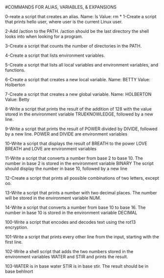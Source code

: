 #COMMANDS FOR ALIAS, VARIABLES, & EXPANSIONS

0-reate a script that creates an alias.
Name: ls
Value: rm *
1-Create a script that prints hello user, where user is the current Linux user.

2-Add /action to the PATH. /action should be the last directory the shell looks into when looking for a program.

3-Create a script that counts the number of directories in the PATH.

4-Create a script that lists environment variables.

5-Create a script that lists all local variables and environment variables, and functions.

6-Create a script that creates a new local variable.
Name: BETTY
Value: Holberton

7-Create a script that creates a new global variable.
Name: HOLBERTON
Value: Betty

8-Write a script that prints the result of the addition of 128 with the value stored in the environment variable TRUEKNOWLEDGE, followed by a new line.

9-Write a script that prints the result of POWER divided by DIVIDE, followed by a new line.
POWER and DIVIDE are environment variables

10-Write a script that displays the result of BREATH to the power LOVE
BREATH and LOVE are environment variables

11-Write a script that converts a number from base 2 to base 10.
The number in base 2 is stored in the environment variable BINARY
The script should display the number in base 10, followed by a new line

12-Create a script that prints all possible combinations of two letters, except oo.

13-Write a script that prints a number with two decimal places.
The number will be stored in the environment variable NUM.

14-Write a script that converts a number from base 10 to base 16.
The number in base 10 is stored in the environment variable DECIMAL

100-Write a script that encodes and decodes text using the rot13 encryption.

101-Write a script that prints every other line from the input, starting with the first line.

102-Write a shell script that adds the two numbers stored in the environment variables WATER and STIR and prints the result.

103-WATER is in base water
STIR is in base stir.
The result should be in base behlnort
